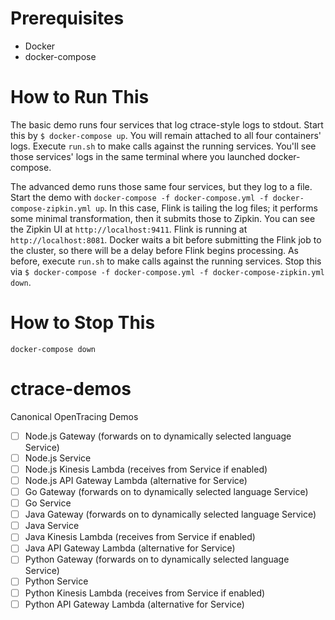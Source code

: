 # Prerequisites
- Docker
- docker-compose

# How to Run This
The basic demo runs four services that log ctrace-style logs to stdout. Start this by `$ docker-compose up`. You will remain attached to all four containers' logs. Execute `run.sh` to make calls against the running services. You'll see those services' logs in the same terminal where you launched docker-compose.

The advanced demo runs those same four services, but they log to a file. Start the demo with `docker-compose -f docker-compose.yml -f docker-compose-zipkin.yml up`. In this case, Flink is tailing the log files; it performs some minimal transformation, then it submits those to Zipkin. You can see the Zipkin UI at `http://localhost:9411`. Flink is running at `http://localhost:8081`. Docker waits a bit before submitting the Flink job to the cluster, so there will be a delay before Flink begins processing. As before, execute `run.sh` to make calls against the running services. Stop this via `$ docker-compose -f docker-compose.yml -f docker-compose-zipkin.yml down`.

# How to Stop This
`docker-compose down`

# ctrace-demos
Canonical OpenTracing Demos

- [ ] Node.js Gateway (forwards on to dynamically selected language Service)
- [ ] Node.js Service
- [ ] Node.js Kinesis Lambda (receives from Service if enabled)
- [ ] Node.js API Gateway Lambda (alternative for Service)
- [ ] Go Gateway (forwards on to dynamically selected language Service)
- [ ] Go Service
- [ ] Java Gateway (forwards on to dynamically selected language Service)
- [ ] Java Service
- [ ] Java Kinesis Lambda (receives from Service if enabled)
- [ ] Java API Gateway Lambda (alternative for Service)
- [ ] Python Gateway (forwards on to dynamically selected language Service)
- [ ] Python Service
- [ ] Python Kinesis Lambda (receives from Service if enabled)
- [ ] Python API Gateway Lambda (alternative for Service)
